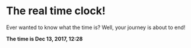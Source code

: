 # The real time clock!

Ever wanted to know what the time is? Well, your journey is about to end!

**The time is Dec 13, 2017, 12:28**